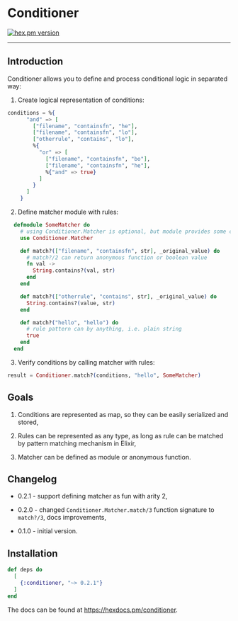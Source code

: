 # Conditioner

[![hex.pm version](https://img.shields.io/hexpm/v/conditioner?color=green)](https://hex.pm/packages/conditioner)

---

## Introduction

Conditioner allows you to define and process conditional logic in separated way:

1. Create logical representation of conditions:

```elixir
conditions = %{
      "and" => [
        ["filename", "containsfn", "he"],
        ["filename", "containsfn", "lo"],
        ["otherrule", "contains", "lo"],
        %{
          "or" => [
            ["filename", "containsfn", "bo"],
            ["filename", "containsfn", "he"],
            %{"and" => true}
          ]
        }
      ]
    }

```

2. Define matcher module with rules:

```elixir
  defmodule SomeMatcher do
    # using Conditioner.Matcher is optional, but module provides some convenient functions
    use Conditioner.Matcher

    def match?(["filename", "containsfn", str], _original_value) do
      # match?/2 can return anonymous function or boolean value 
      fn val ->
        String.contains?(val, str)
      end
    end

    def match?(["otherrule", "contains", str], _original_value) do
      String.contains?(value, str)
    end

    def match?("hello", "hello") do
      # rule pattern can by anything, i.e. plain string
      true
    end
  end
```

3. Verify conditions by calling matcher with rules:

```elixir
result = Conditioner.match?(conditions, "hello", SomeMatcher)
```

## Goals

1. Conditions are represented as map, so they can be easily serialized and stored,

2. Rules can be represented as any type, as long as rule can be matched by pattern matching mechanism in Elixir,

3. Matcher can be defined as module or anonymous function.

## Changelog

* 0.2.1 - support defining matcher as fun with arity 2,

* 0.2.0 - changed `Conditioner.Matcher.match/3` function signature to `match?/3`, docs improvements,

* 0.1.0 - initial version.


## Installation


```elixir
def deps do
  [
    {:conditioner, "~> 0.2.1"}
  ]
end
```

The docs can be found at <https://hexdocs.pm/conditioner>.

